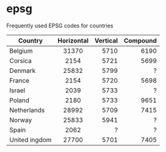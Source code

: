 # epsg

Frequently used EPSG codes for countries

| Country       | Horizontal    | Vertical | Compound |
| ------------- |:-------------:| --------:|----------:
| Belgium       | 31370         | 5710     | 6190     |
| Corsica       | 2154          | 5721     | 5699     |
| Denmark       | 25832         | 5799     | ?        |
| France        | 2154          | 5720     | 5698     |
| Israel        | 2039          | 5733     | ?        |
| Poland        | 2180          | 5733     | 9651     |
| Netherlands   | 28992         | 5709     | 7415     |
| Norway        | 25833         | 5941     | ?        |
| Spain         | 2062          | ?        | ?        |
| United  ingdom| 27700         | 5701     | 7405     |
